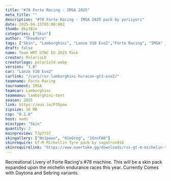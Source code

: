 ```yaml
---
title: "#78 Forte Racing - IMSA 2025"
meta_title: ""
description: "#78 Forte Racing - IMSA 2025 pack by yoriiyori"
date: 2025-04-15T05:00:00Z
thumb: 0kyJ8Je
categories: ["Skin"]
author: "Theodora"
tags: ["Skin", "Lamborghini", "Lanzo V10 Evo2","Forte Racing", "IMSA" ,"2025", "PolarisLD"]
draft: false
name: Team WRT GTWC EU 2025 Pack
creator: PolarisLD
creatorlogo: polarisld.webp
version: "1.0"
car: "Lanzo V10 Evo2"
carlink: "/cars/rsr-lamborghini-huracan-gt3-evo2/"
teamname: Forte Racing
tournament: IMSA
teamcar: Lamborghini
teammanu: lamborghini-text
season: 2025
link: https://ouo.io/P35yow
zipsize: 38 MB
csp: "0.2.6"
host: mods
misctype: "Skin"
quantity: 2
mainpreview: TJp7Y37
skingallery: ["Nn1paeo", "01eGcog", "1GncFA0"]
skinrequire: GT-M Michellin Tyre pack by sagatron918
skinrequirelink: "https://www.overtake.gg/downloads/rss-gt-m-michelin-tyre-pack.74460//"
---
```


Recreational Livery of Forte Racing's #78 machine. This will be a skin pack expanded upon the michelin endurance races this year. Currently Comes with Daytona and Sebring variants.

